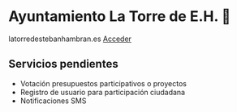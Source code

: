 # Ayuntamiento La Torre de E.H. :school:

latorredestebanhambran.es
[Acceder](https://www.latorredestebanhambran.es)

## Servicios pendientes

* Votación presupuestos participativos o proyectos
* Registro de usuario para participación ciudadana
* Notificaciones SMS